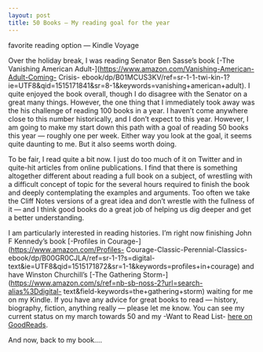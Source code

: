 ```yaml
---
layout: post
title: 50 Books — My reading goal for the year
---
```


favorite reading option — Kindle Voyage

Over the holiday break, I was reading Senator Ben Sasse’s book [-The Vanishing
American Adult-](https://www.amazon.com/Vanishing-American-Adult-Coming-
Crisis-
ebook/dp/B01MCUS3KV/ref=sr-1-1-twi-kin-1?ie=UTF8&qid=1515171841&sr=8-1&keywords=vanishing+american+adult).
I quite enjoyed the book overall, though I do disagree with the Senator on a
great many things. However, the one thing that I immediately took away was the
his challenge of reading 100 books in a year. I haven’t come anywhere close to
this number historically, and I don’t expect to this year. However, I am going
to make my start down this path with a goal of reading 50 books this year —
roughly one per week. Either way you look at the goal, it seems quite daunting
to me. But it also seems worth doing.

To be fair, I read quite a bit now. I just do too much of it on Twitter and in
quite-hit articles from online publications. I find that there is something
altogether different about reading a full book on a subject, of wrestling with
a difficult concept of topic for the several hours required to finish the book
and deeply contemplating the examples and arguments. Too often we take the
Cliff Notes versions of a great idea and don’t wrestle with the fullness of it
— and I think good books do a great job of helping us dig deeper and get a
better understanding.

I am particularly interested in reading histories. I’m right now finishing
John F Kennedy’s book [-Profiles in Courage-](https://www.amazon.com/Profiles-
Courage-Classic-Perennial-Classics-ebook/dp/B00GR0CJLA/ref=sr-1-1?s=digital-
text&ie=UTF8&qid=1515171872&sr=1-1&keywords=profiles+in+courage) and have
Winston Churchill’s [-The Gathering
Storm-](https://www.amazon.com/s/ref=nb-sb-noss-2?url=search-alias%3Ddigital-
text&field-keywords=the+gathering+storm) waiting for me on my Kindle. If you
have any advice for great books to read — history, biography, fiction,
anything really — please let me know. You can see my current status on my
march towards 50 and my -Want to Read List- [here on
GoodReads](https://www.goodreads.com/user/show/18055023-jeff-keltner).

And now, back to my book….

